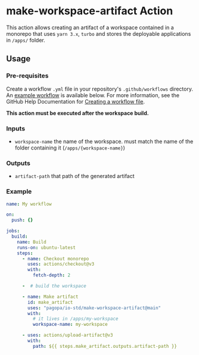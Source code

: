 # make-workspace-artifact Action

This action allows creating an artifact of a workspace contained in a monorepo that uses `yarn 3.x`, `turbo` and stores the deployable applications in `/apps/` folder.

## Usage

### Pre-requisites

Create a workflow `.yml` file in your repository's `.github/workflows` directory. An [example workflow](#example-cache-workflow) is available below. For more information, see the GitHub Help Documentation for [Creating a workflow file](https://help.github.com/en/articles/configuring-a-workflow#creating-a-workflow-file).

**This action must be executed after the workspace build.**

### Inputs

- `workspace-name` the name of the workspace. must match the name of the folder containing it (`/apps/{workspace-name}`)

### Outputs

- `artifact-path` that path of the generated artifact

### Example

```yaml
name: My workflow

on:
  push: {}

jobs:
  build:
    name: Build
    runs-on: ubuntu-latest
    steps:
      - name: Checkout monorepo
        uses: actions/checkout@v3
        with:
          fetch-depth: 2

      -  # build the workspace

      - name: Make artifact
        id: make_artifact
        uses: "pagopa/io-std/make-workspace-artifact@main"
        with:
          # it lives in /apps/my-workspace
          workspace-name: my-workspace

      - uses: actions/upload-artifact@v3
        with:
          path: ${{ steps.make_artifact.outputs.artifact-path }}
```
